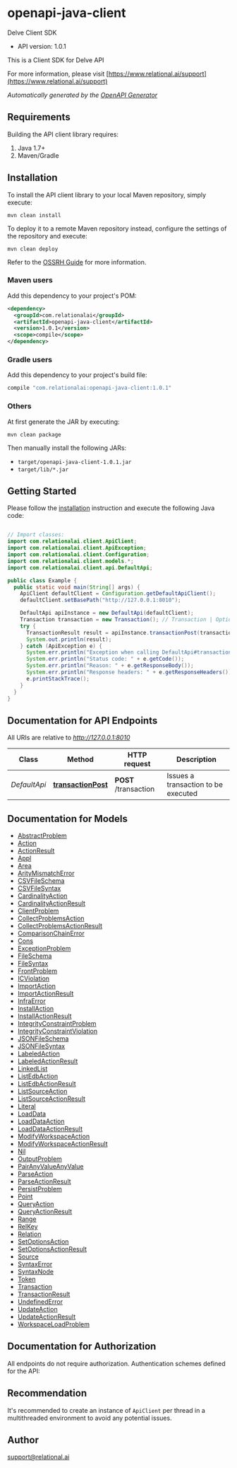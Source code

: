 # openapi-java-client

Delve Client SDK
- API version: 1.0.1

This is a Client SDK for Delve API

  For more information, please visit [https://www.relational.ai/support](https://www.relational.ai/support)

*Automatically generated by the [OpenAPI Generator](https://openapi-generator.tech)*


## Requirements

Building the API client library requires:
1. Java 1.7+
2. Maven/Gradle

## Installation

To install the API client library to your local Maven repository, simply execute:

```shell
mvn clean install
```

To deploy it to a remote Maven repository instead, configure the settings of the repository and execute:

```shell
mvn clean deploy
```

Refer to the [OSSRH Guide](http://central.sonatype.org/pages/ossrh-guide.html) for more information.

### Maven users

Add this dependency to your project's POM:

```xml
<dependency>
  <groupId>com.relationalai</groupId>
  <artifactId>openapi-java-client</artifactId>
  <version>1.0.1</version>
  <scope>compile</scope>
</dependency>
```

### Gradle users

Add this dependency to your project's build file:

```groovy
compile "com.relationalai:openapi-java-client:1.0.1"
```

### Others

At first generate the JAR by executing:

```shell
mvn clean package
```

Then manually install the following JARs:

* `target/openapi-java-client-1.0.1.jar`
* `target/lib/*.jar`

## Getting Started

Please follow the [installation](#installation) instruction and execute the following Java code:

```java

// Import classes:
import com.relationalai.client.ApiClient;
import com.relationalai.client.ApiException;
import com.relationalai.client.Configuration;
import com.relationalai.client.models.*;
import com.relationalai.client.api.DefaultApi;

public class Example {
  public static void main(String[] args) {
    ApiClient defaultClient = Configuration.getDefaultApiClient();
    defaultClient.setBasePath("http://127.0.0.1:8010");

    DefaultApi apiInstance = new DefaultApi(defaultClient);
    Transaction transaction = new Transaction(); // Transaction | Optional description in *Markdown*
    try {
      TransactionResult result = apiInstance.transactionPost(transaction);
      System.out.println(result);
    } catch (ApiException e) {
      System.err.println("Exception when calling DefaultApi#transactionPost");
      System.err.println("Status code: " + e.getCode());
      System.err.println("Reason: " + e.getResponseBody());
      System.err.println("Response headers: " + e.getResponseHeaders());
      e.printStackTrace();
    }
  }
}

```

## Documentation for API Endpoints

All URIs are relative to *http://127.0.0.1:8010*

Class | Method | HTTP request | Description
------------ | ------------- | ------------- | -------------
*DefaultApi* | [**transactionPost**](docs/DefaultApi.md#transactionPost) | **POST** /transaction | Issues a transaction to be executed


## Documentation for Models

 - [AbstractProblem](docs/AbstractProblem.md)
 - [Action](docs/Action.md)
 - [ActionResult](docs/ActionResult.md)
 - [Appl](docs/Appl.md)
 - [Area](docs/Area.md)
 - [ArityMismatchError](docs/ArityMismatchError.md)
 - [CSVFileSchema](docs/CSVFileSchema.md)
 - [CSVFileSyntax](docs/CSVFileSyntax.md)
 - [CardinalityAction](docs/CardinalityAction.md)
 - [CardinalityActionResult](docs/CardinalityActionResult.md)
 - [ClientProblem](docs/ClientProblem.md)
 - [CollectProblemsAction](docs/CollectProblemsAction.md)
 - [CollectProblemsActionResult](docs/CollectProblemsActionResult.md)
 - [ComparisonChainError](docs/ComparisonChainError.md)
 - [Cons](docs/Cons.md)
 - [ExceptionProblem](docs/ExceptionProblem.md)
 - [FileSchema](docs/FileSchema.md)
 - [FileSyntax](docs/FileSyntax.md)
 - [FrontProblem](docs/FrontProblem.md)
 - [ICViolation](docs/ICViolation.md)
 - [ImportAction](docs/ImportAction.md)
 - [ImportActionResult](docs/ImportActionResult.md)
 - [InfraError](docs/InfraError.md)
 - [InstallAction](docs/InstallAction.md)
 - [InstallActionResult](docs/InstallActionResult.md)
 - [IntegrityConstraintProblem](docs/IntegrityConstraintProblem.md)
 - [IntegrityConstraintViolation](docs/IntegrityConstraintViolation.md)
 - [JSONFileSchema](docs/JSONFileSchema.md)
 - [JSONFileSyntax](docs/JSONFileSyntax.md)
 - [LabeledAction](docs/LabeledAction.md)
 - [LabeledActionResult](docs/LabeledActionResult.md)
 - [LinkedList](docs/LinkedList.md)
 - [ListEdbAction](docs/ListEdbAction.md)
 - [ListEdbActionResult](docs/ListEdbActionResult.md)
 - [ListSourceAction](docs/ListSourceAction.md)
 - [ListSourceActionResult](docs/ListSourceActionResult.md)
 - [Literal](docs/Literal.md)
 - [LoadData](docs/LoadData.md)
 - [LoadDataAction](docs/LoadDataAction.md)
 - [LoadDataActionResult](docs/LoadDataActionResult.md)
 - [ModifyWorkspaceAction](docs/ModifyWorkspaceAction.md)
 - [ModifyWorkspaceActionResult](docs/ModifyWorkspaceActionResult.md)
 - [Nil](docs/Nil.md)
 - [OutputProblem](docs/OutputProblem.md)
 - [PairAnyValueAnyValue](docs/PairAnyValueAnyValue.md)
 - [ParseAction](docs/ParseAction.md)
 - [ParseActionResult](docs/ParseActionResult.md)
 - [PersistProblem](docs/PersistProblem.md)
 - [Point](docs/Point.md)
 - [QueryAction](docs/QueryAction.md)
 - [QueryActionResult](docs/QueryActionResult.md)
 - [Range](docs/Range.md)
 - [RelKey](docs/RelKey.md)
 - [Relation](docs/Relation.md)
 - [SetOptionsAction](docs/SetOptionsAction.md)
 - [SetOptionsActionResult](docs/SetOptionsActionResult.md)
 - [Source](docs/Source.md)
 - [SyntaxError](docs/SyntaxError.md)
 - [SyntaxNode](docs/SyntaxNode.md)
 - [Token](docs/Token.md)
 - [Transaction](docs/Transaction.md)
 - [TransactionResult](docs/TransactionResult.md)
 - [UndefinedError](docs/UndefinedError.md)
 - [UpdateAction](docs/UpdateAction.md)
 - [UpdateActionResult](docs/UpdateActionResult.md)
 - [WorkspaceLoadProblem](docs/WorkspaceLoadProblem.md)


## Documentation for Authorization

All endpoints do not require authorization.
Authentication schemes defined for the API:

## Recommendation

It's recommended to create an instance of `ApiClient` per thread in a multithreaded environment to avoid any potential issues.

## Author

support@relational.ai

